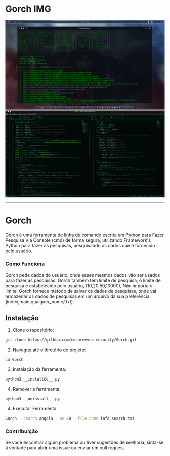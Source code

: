 # Gorch IMG

<p align="center">
  <a href="https://github.com/cesarneves-security/Gorch.git"><img src="/img/Gorch-console.png" alt="Gorch"></a><img src="/img/Gorch-vscode.png" alt="Gorch"></a>
</p>


---
# Gorch
Gorch é uma ferramenta de linha de comando escrita em Python para Fazer Pesquisa Via Console (cmd) de forma segura, utilizando Framework's Python para fazer as pesquisas, pesquisando os dados que é fornecido pelo usuário.

### Como Funciona
Gorch pede dados do usuário, onde esses mesmos dados vão ser usados para fazer as pesquisas.
Gorch também tem limite de pesquisa, o limite de pesquisa é estabelecido pelo usuário, (10,20,50,10000), Não importa o limite.
Gorch fornece método de salvar os dados de pesquisas, onde vai armazenar os dados de pesquisas em um arquivo da sua preferência (index,main,qualquer_nome/.txt).

## Instalação
1. Clone o repositório:
```bash
git clone https://github.com/cesarneves-security/Gorch.git
```
2. Navegue até o diretório do projeto:
```bash
cd Gorch
```
3. Instalação da ferramenta:
```bash
python3 __installGo__.py
```
4. Remover a ferramenta:
```bash
python3 __uninstall__.py
```
4. Executar Ferramenta:
```bash
Gorch --search angola --ns 20 --file-name info_search.txt
```

### Contribuição
Se você encontrar algum problema ou tiver sugestões de melhoria, sinta-se à vontade para abrir uma issue ou enviar um pull request.
